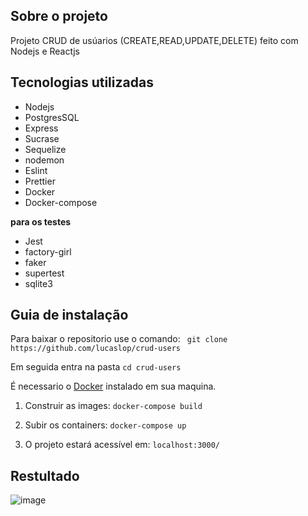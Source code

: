 ## Sobre o projeto
Projeto CRUD de usúarios (CREATE,READ,UPDATE,DELETE)  feito com Nodejs e Reactjs

## Tecnologias utilizadas
* Nodejs
* PostgresSQL
* Express
* Sucrase
* Sequelize
* nodemon
* Eslint
* Prettier
* Docker
* Docker-compose

**para os testes**
* Jest
* factory-girl
* faker
* supertest
* sqlite3

## Guia de instalação

Para baixar o repositorio use o comando: ` git clone https://github.com/lucaslop/crud-users`

Em seguida entra na pasta `cd crud-users`

É necessario o [Docker](https://www.digitalocean.com/community/tutorials/como-instalar-e-utilizar-o-docker-primeiros-passos-pt) instalado em sua maquina.

1. Construir as images: `docker-compose build`

2. Subir os containers: `docker-compose up`

3. O projeto estará acessível em: `localhost:3000/`



## Restultado

![image](https://user-images.githubusercontent.com/38164895/75987652-08f90480-5ecf-11ea-8115-57612cc68ae2.png)

